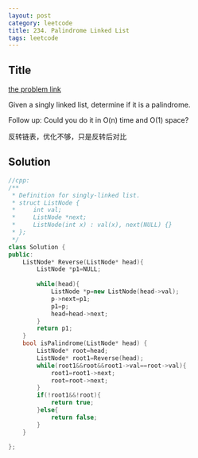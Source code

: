 ```yaml
---
layout: post
category: leetcode
title: 234. Palindrome Linked List
tags: leetcode
---
```

## Title
[the problem link](https://leetcode.com/problems/palindrome-linked-list/description/)

Given a singly linked list, determine if it is a palindrome.

Follow up:
Could you do it in O(n) time and O(1) space?

反转链表，优化不够，只是反转后对比

## Solution
```c++
//cpp:
/**
 * Definition for singly-linked list.
 * struct ListNode {
 *     int val;
 *     ListNode *next;
 *     ListNode(int x) : val(x), next(NULL) {}
 * };
 */
class Solution {
public:
    ListNode* Reverse(ListNode* head){
        ListNode *p1=NULL;
        
        while(head){
            ListNode *p=new ListNode(head->val);
            p->next=p1;
            p1=p;
            head=head->next;
        }
        return p1;
    }
    bool isPalindrome(ListNode* head) {
        ListNode* root=head;
        ListNode* root1=Reverse(head);
        while(root1&&root&&root1->val==root->val){
            root1=root1->next;
            root=root->next;
        }
        if(!root1&&!root){
            return true;
        }else{
            return false;
        }
    }
    
};
```
